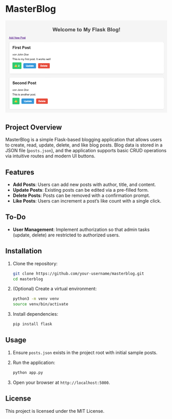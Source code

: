 # MasterBlog

![MasterBlog Screenshot](images/masterblog.png)

## Project Overview 

MasterBlog is a simple Flask-based blogging application that allows users to create, read, update, delete, and like blog posts. Blog data is stored in a JSON file (`posts.json`), and the application supports basic CRUD operations via intuitive routes and modern UI buttons.

## Features

* **Add Posts**: Users can add new posts with author, title, and content.
* **Update Posts**: Existing posts can be edited via a pre-filled form.
* **Delete Posts**: Posts can be removed with a confirmation prompt.
* **Like Posts**: Users can increment a post’s like count with a single click.

## To-Do

* **User Management**: Implement authorization so that admin tasks (update, delete) are restricted to authorized users.

## Installation

1. Clone the repository:

   ```bash
   git clone https://github.com/your-username/masterblog.git
   cd masterblog
   ```
2. (Optional) Create a virtual environment:

   ```bash
   python3 -m venv venv
   source venv/bin/activate
   ```
3. Install dependencies:

   ```bash
   pip install flask
   ```

## Usage

1. Ensure `posts.json` exists in the project root with initial sample posts.
2. Run the application:

   ```bash
   python app.py
   ```
3. Open your browser at `http://localhost:5000`.

## License

This project is licensed under the MIT License.

